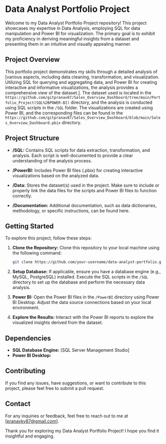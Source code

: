 # Data Analyst Portfolio Project

Welcome to my Data Analyst Portfolio Project repository! This project showcases my expertise in Data Analysis, employing SQL for data manipulation and Power BI for visualization. The primary goal is to exhibit my proficiency in deriving meaningful insights from a dataset and presenting them in an intuitive and visually appealing manner.

## Project Overview

This portfolio project demonstrates my skills through a detailed analysis of [various aspects, including data cleaning, transformation, and visualization. Utilizing SQL for querying and aggregating data, and Power BI for creating interactive and informative visualizations, the analysis provides a comprehensive view of the dataset.]. The dataset used is located in the `https://github.com/gitpranav87/Sales_Overview_Dashboard/tree/main/Portfolio_Project(SQL%2BPOWER-BI)` directory, and the analysis is conducted using SQL scripts in the `/SQL` folder. The visualizations are created using Power BI, and the corresponding files can be found in the `https://github.com/gitpranav87/Sales_Overview_Dashboard/blob/main/Sales_Overview_Dashboard.pbix` directory.

## Project Structure

- **/SQL:** Contains SQL scripts for data extraction, transformation, and analysis. Each script is well-documented to provide a clear understanding of the analysis process.

- **/PowerBI:** Includes Power BI files (.pbix) for creating interactive visualizations based on the analyzed data.

- **/Data:** Stores the dataset(s) used in the project. Make sure to include or properly link the data files for the scripts and Power BI files to function correctly.

- **/Documentation:** Additional documentation, such as data dictionaries, methodology, or specific instructions, can be found here.

## Getting Started

To explore this project, follow these steps:

1. **Clone the Repository:** Clone this repository to your local machine using the following command:
    ```bash
    git clone https://github.com/your-username/data-analyst-portfolio.git
    ```

2. **Setup Database:** If applicable, ensure you have a database engine (e.g., MySQL, PostgreSQL) installed. Execute the SQL scripts in the `/SQL` directory to set up the database and perform the necessary data analysis.

3. **Power BI:** Open the Power BI files in the `/PowerBI` directory using Power BI Desktop. Adjust the data source connections based on your local environment.

4. **Explore the Results:** Interact with the Power BI reports to explore the visualized insights derived from the dataset.

## Dependencies

- **SQL Database Engine:** [SQL Server Management Studio]
- **Power BI Desktop:** 

## Contributing

If you find any issues, have suggestions, or want to contribute to this project, please feel free to submit a pull request.


## Contact

For any inquiries or feedback, feel free to reach out to me at [pranavky87@gmail.com].

Thank you for exploring my Data Analyst Portfolio Project! I hope you find it insightful and engaging.
